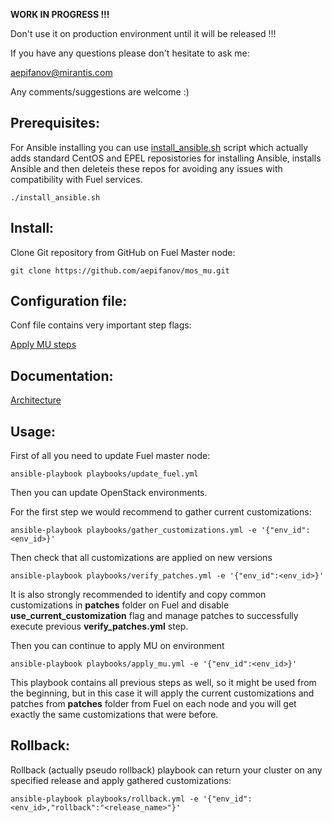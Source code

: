 
**WORK IN PROGRESS !!!**

Don't use it on production environment until it will be released !!!

If you have any questions please don't hesitate to ask me:

aepifanov@mirantis.com

Any comments/suggestions are welcome :)

Prerequisites:
--------------

For Ansible installing you can use [install_ansible.sh](install_ansible.sh) script which
actually adds standard CentOS and EPEL reposistories for installing Ansible, installs Ansible
and then deleteis these repos for avoiding any issues with compatibility with Fuel services.

```
./install_ansible.sh
```

Install:
--------

Clone Git repository from GitHub on Fuel Master node:
```
git clone https://github.com/aepifanov/mos_mu.git
```

Configuration file:
-------------------

Conf file contains very important step flags:

[Apply MU steps](playbooks/vars/steps/apply_mu.yml)

Documentation:
--------------

[Architecture](doc/architecture.md)

Usage:
------

First of all you need to update Fuel master node:
```
ansible-playbook playbooks/update_fuel.yml
```

Then you can update OpenStack environments.

For the first step we would recommend to gather current customizations:
```
ansible-playbook playbooks/gather_customizations.yml -e '{"env_id":<env_id>}'
```

Then check that all customizations are applied on new versions
```
ansible-playbook playbooks/verify_patches.yml -e '{"env_id":<env_id>}'
```

It is also strongly recommended to identify and copy common customizations in
**patches** folder on Fuel and disable **use_current_customization** flag and
manage patches to successfully execute previous **verify_patches.yml** step.

Then you can continue to apply MU on environment
```
ansible-playbook playbooks/apply_mu.yml -e '{"env_id":<env_id>}'
```

This playbook contains all previous steps as well, so it might be used from
the beginning, but in this case it will apply the current customizations
and patches from **patches** folder from Fuel on each node and you will
get exactly the same customizations that were before.

Rollback:
---------

Rollback (actually pseudo rollback) playbook can return your cluster on any
specified release and apply gathered customizations:
```
ansible-playbook playbooks/rollback.yml -e '{"env_id":<env_id>,"rollback":"<release_name>"}'
```
